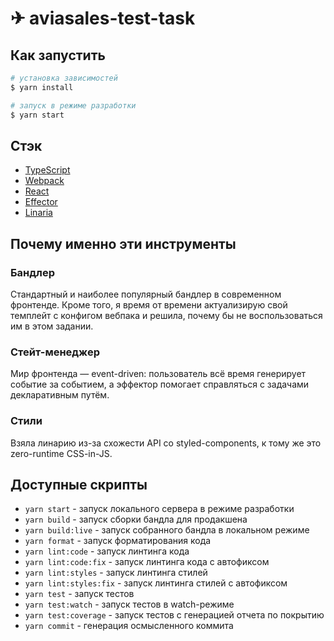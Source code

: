 # ✈ aviasales-test-task

## Как запустить


```bash
# установка зависимостей
$ yarn install

# запуск в режиме разработки
$ yarn start
```

## Стэк

- [TypeScript](https://typescriptlang.org)
- [Webpack](https://webpack.js.org)
- [React](https://ru.reactjs.org)
- [Effector](https://effector.dev)
- [Linaria](https://linaria.dev)

## Почему именно эти инструменты

### Бандлер

Стандартный и наиболее популярный бандлер в современном фронтенде. Кроме того, я время от времени актуализирую свой темплейт с конфигом вебпака и решила, почему бы не воспользоваться им в этом задании.

### Стейт-менеджер

Мир фронтенда — event-driven: пользователь всё время генерирует событие за событием, а эффектор помогает справляться с задачами декларативным путём.

### Стили

Взяла линарию из-за схожести API со styled-components, к тому же это zero-runtime CSS-in-JS.

## Доступные скрипты

- `yarn start` - запуск локального сервера в режиме разработки
- `yarn build` - запуск сборки бандла для продакшена
- `yarn build:live` - запуск собранного бандла в локальном режиме
- `yarn format` - запуск форматирования кода
- `yarn lint:code` - запуск линтинга кода
- `yarn lint:code:fix` - запуск линтинга кода с автофиксом
- `yarn lint:styles` - запуск линтинга стилей
- `yarn lint:styles:fix` - запуск линтинга стилей с автофиксом
- `yarn test` - запуск тестов
- `yarn test:watch` - запуск тестов в watch-режиме
- `yarn test:coverage` - запуск тестов с генерацией отчета по покрытию
- `yarn commit` - генерация осмысленного коммита
